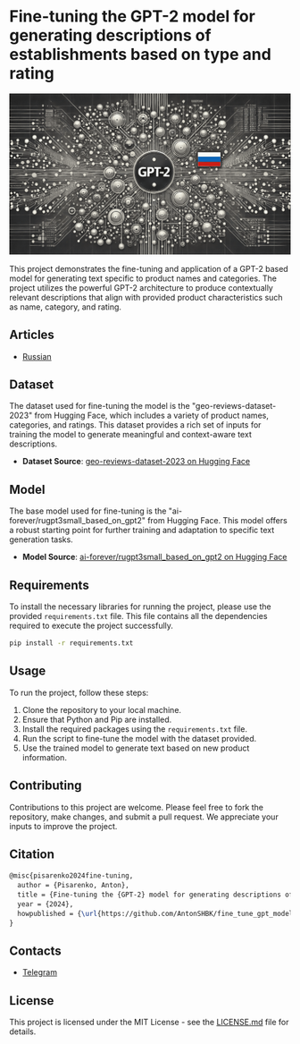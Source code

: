 # Fine-tuning the GPT-2 model for generating descriptions of establishments based on type and rating

<p align="center">
  <img src="./docs//preview.png" alt="Симуляция проекта" width="900">
</p>

This project demonstrates the fine-tuning and application of a GPT-2 based model for generating text specific to product names and categories. The project utilizes the powerful GPT-2 architecture to produce contextually relevant descriptions that align with provided product characteristics such as name, category, and rating.

## Articles

- [Russian](docs/article_ru.md)

## Dataset

The dataset used for fine-tuning the model is the "geo-reviews-dataset-2023" from Hugging Face, which includes a variety of product names, categories, and ratings. This dataset provides a rich set of inputs for training the model to generate meaningful and context-aware text descriptions.

- **Dataset Source**: [geo-reviews-dataset-2023 on Hugging Face](https://huggingface.co/datasets/d0rj/geo-reviews-dataset-2023?row=1)

## Model

The base model used for fine-tuning is the "ai-forever/rugpt3small_based_on_gpt2" from Hugging Face. This model offers a robust starting point for further training and adaptation to specific text generation tasks.

- **Model Source**: [ai-forever/rugpt3small_based_on_gpt2 on Hugging Face](https://huggingface.co/ai-forever/rugpt3small_based_on_gpt2)

## Requirements

To install the necessary libraries for running the project, please use the provided `requirements.txt` file. This file contains all the dependencies required to execute the project successfully.

```bash
pip install -r requirements.txt
```

## Usage

To run the project, follow these steps:

1. Clone the repository to your local machine.
2. Ensure that Python and Pip are installed.
3. Install the required packages using the `requirements.txt` file.
4. Run the script to fine-tune the model with the dataset provided.
5. Use the trained model to generate text based on new product information.

## Contributing

Contributions to this project are welcome. Please feel free to fork the repository, make changes, and submit a pull request. We appreciate your inputs to improve the project.

## Citation

```latex
@misc{pisarenko2024fine-tuning,
  author = {Pisarenko, Anton},
  title = {Fine-tuning the {GPT-2} model for generating descriptions of establishments based on type and rating},
  year = {2024},
  howpublished = {\url{https://github.com/AntonSHBK/fine_tune_gpt_model}},
}
```

## Contacts

* [Telegram](https://t.me/antonSHBK)

## License

This project is licensed under the MIT License - see the [LICENSE.md](LICENSE.md) file for details.
